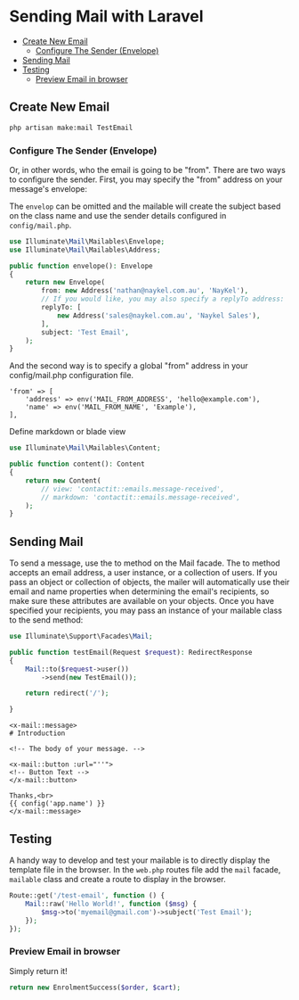 # Sending Mail with Laravel

- [Create New Email](#create-new-email)
    - [Configure The Sender (Envelope)](#configure-the-sender-envelope)
- [Sending Mail](#sending-mail)
- [Testing](#testing)
    - [Preview Email in browser](#preview-email-in-browser)


## Create New Email

```bash +torchlight-bash
php artisan make:mail TestEmail
```

### Configure The Sender (Envelope)

Or, in other words, who the email is going to be "from". There are two ways to
configure the sender. First, you may specify the "from" address on your
message's envelope:

<div class="bx info-light">The <code>envelop</code> can be omitted and the mailable will create the subject based on the class name and use the sender details configured in <code>config/mail.php</code>.</div>

```php +torchlight-php
use Illuminate\Mail\Mailables\Envelope;
use Illuminate\Mail\Mailables\Address;

public function envelope(): Envelope
{
    return new Envelope(
        from: new Address('nathan@naykel.com.au', 'NayKel'),
        // If you would like, you may also specify a replyTo address:
        replyTo: [
            new Address('sales@naykel.com.au', 'Naykel Sales'),
        ],
        subject: 'Test Email',
    );
}
```

And the second way is to specify a global "from" address in your config/mail.php
configuration file.

```
'from' => [
    'address' => env('MAIL_FROM_ADDRESS', 'hello@example.com'),
    'name' => env('MAIL_FROM_NAME', 'Example'),
],
```

Define markdown or blade view

```php +torchlight-php
use Illuminate\Mail\Mailables\Content;

public function content(): Content
{
    return new Content(
        // view: 'contactit::emails.message-received',
        // markdown: 'contactit::emails.message-received',
    );
}
```

## Sending Mail

To send a message, use the to method on the Mail facade. The to method accepts
an email address, a user instance, or a collection of users. If you pass an
object or collection of objects, the mailer will automatically use their email
and name properties when determining the email's recipients, so make sure these
attributes are available on your objects. Once you have specified your
recipients, you may pass an instance of your mailable class to the send method:

```php +torchlight-php
use Illuminate\Support\Facades\Mail;

public function testEmail(Request $request): RedirectResponse
{
    Mail::to($request->user())
        ->send(new TestEmail());

    return redirect('/');

}
```


    <x-mail::message>
    # Introduction

    <!-- The body of your message. -->

    <x-mail::button :url="''">
    <!-- Button Text -->
    </x-mail::button>

    Thanks,<br>
    {{ config('app.name') }}
    </x-mail::message>


## Testing

A handy way to develop and test your mailable is to directly display the
template file in the browser. In the `web.php` routes file add the `mail`
facade, `mailable` class and create a route to display in the browser.

```php +torchlight-php
Route::get('/test-email', function () {
    Mail::raw('Hello World!', function ($msg) {
        $msg->to('myemail@gmail.com')->subject('Test Email');
    });
});
```

### Preview Email in browser

Simply return it!

```php +torchlight-php
return new EnrolmentSuccess($order, $cart);
```